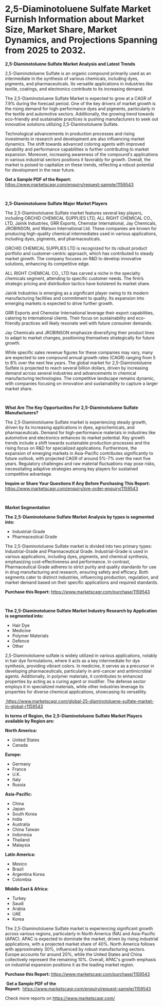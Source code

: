 <p><h1>2,5-Diaminotoluene Sulfate Market Furnish Information about Market Size, Market Share, Market Dynamics, and Projections Spanning from 2025 to 2032.</h1></p><p><strong>2,5-Diaminotoluene Sulfate Market Analysis and Latest Trends</strong></p>
<p><p>2,5-Diaminotoluene Sulfate is an organic compound primarily used as an intermediate in the synthesis of various chemicals, including dyes, pigments, and pharmaceuticals. Its versatile applications in industries like textile, coatings, and electronics contribute to its increasing demand.</p><p>The 2,5-Diaminotoluene Sulfate Market is expected to grow at a CAGR of 7.9% during the forecast period. One of the key drivers of market growth is the rising demand for high-performance dyes and pigments, particularly in the textile and automotive sectors. Additionally, the growing trend towards eco-friendly and sustainable practices is pushing manufacturers to seek out innovative solutions utilizing 2,5-Diaminotoluene Sulfate.</p><p>Technological advancements in production processes and rising investments in research and development are also influencing market dynamics. The shift towards advanced coloring agents with improved durability and performance capabilities is further contributing to market expansion. Moreover, increasing awareness of the compound's applications in various industrial sectors positions it favorably for growth. Overall, the market is poised to capitalize on these trends, reflecting a robust potential for development in the near future.</p></p>
<p><strong>Get a Sample PDF of the Report:&nbsp;</strong> <a href="https://www.marketscagr.com/enquiry/request-sample/1159543?utm_campaign=2946&utm_medium=2&utm_source=Github&utm_content=ia&utm_term=22032025&utm_id=25-diaminotoluene-sulfate">https://www.marketscagr.com/enquiry/request-sample/1159543</a></p>
<p>&nbsp;</p>
<p><strong>2,5-Diaminotoluene Sulfate Major Market Players</strong></p>
<p><p>The 2,5-Diaminotoluene Sulfate market features several key players, including ORCHID CHEMICAL SUPPLIES LTD, ALL RIGHT CHEMICAL CO., LTD, Jainik Industries, GRR Exports, Chemstar International, Jay Chemicals, JROBINSON, and Watson International Ltd. These companies are known for producing high-quality chemical intermediates used in various applications, including dyes, pigments, and pharmaceuticals.</p><p>ORCHID CHEMICAL SUPPLIES LTD is recognized for its robust product portfolio and customer-centric approach, which has contributed to steady market growth. The company focuses on R&D to develop innovative solutions, enhancing its competitive edge.</p><p>ALL RIGHT CHEMICAL CO., LTD has carved a niche in the specialty chemicals segment, attending to specific customer needs. The firm’s strategic pricing and distribution tactics have bolstered its market share.</p><p>Jainik Industries is emerging as a significant player owing to its modern manufacturing facilities and commitment to quality. Its expansion into emerging markets is expected to drive further growth.</p><p>GRR Exports and Chemstar International leverage their export capabilities, catering to international clients. Their focus on sustainability and eco-friendly practices will likely resonate well with future consumer demands.</p><p>Jay Chemicals and JROBINSON emphasize diversifying their product lines to adapt to market changes, positioning themselves strategically for future growth.</p><p>While specific sales revenue figures for these companies may vary, many are expected to see compound annual growth rates (CAGR) ranging from 5 to 8% over the next few years. The global market for 2,5-Diaminotoluene Sulfate is projected to reach several billion dollars, driven by increasing demand across several industries and advancements in chemical manufacturing technologies. The competitive landscape remains dynamic, with companies focusing on innovation and sustainability to capture a larger market share.</p></p>
<p>&nbsp;</p>
<p><strong>What Are The Key Opportunities For 2,5-Diaminotoluene Sulfate Manufacturers?</strong></p>
<p><p>The 2,5-Diaminotoluene Sulfate market is experiencing steady growth, driven by its increasing applications in dyes, agrochemicals, and pharmaceuticals. Demand for high-performance materials in industries like automotive and electronics enhances its market potential. Key growth trends include a shift towards sustainable production processes and the rising focus on R&D for specialized applications. Furthermore, the expansion of emerging markets in Asia-Pacific contributes significantly to future outlook, with projected CAGR of around 5%-7% over the next five years. Regulatory challenges and raw material fluctuations may pose risks, necessitating adaptive strategies among key players for sustained competitive advantage.</p></p>
<p><strong>Inquire or Share Your Questions If Any Before Purchasing This Report:</strong> <a href="https://www.marketscagr.com/enquiry/pre-order-enquiry/1159543?utm_campaign=2946&utm_medium=2&utm_source=Github&utm_content=ia&utm_term=22032025&utm_id=25-diaminotoluene-sulfate">https://www.marketscagr.com/enquiry/pre-order-enquiry/1159543</a></p>
<p>&nbsp;</p>
<p><strong>Market Segmentation</strong></p>
<p><strong>The 2,5-Diaminotoluene Sulfate Market Analysis by types is segmented into:</strong></p>
<p><ul><li>Industrial-Grade</li><li>Pharmaceutical Grade</li></ul></p>
<p><p>The 2,5-Diaminotoluene Sulfate market is divided into two primary types: Industrial-Grade and Pharmaceutical Grade. Industrial-Grade is used in various applications, including dyes, pigments, and chemical synthesis, emphasizing cost-effectiveness and performance. In contrast, Pharmaceutical Grade adheres to strict purity and quality standards for use in drug manufacturing and research, ensuring safety and efficacy. Both segments cater to distinct industries, influencing production, regulation, and market demand based on their specific applications and required standards.</p></p>
<p><strong>Purchase this Report:&nbsp;</strong><a href="https://www.marketscagr.com/purchase/1159543?utm_campaign=2946&utm_medium=2&utm_source=Github&utm_content=ia&utm_term=22032025&utm_id=25-diaminotoluene-sulfate">https://www.marketscagr.com/purchase/1159543</a></p>
<p>&nbsp;</p>
<p><strong>The 2,5-Diaminotoluene Sulfate Market Industry Research by Application is segmented into:</strong></p>
<p><ul><li>Hair Dye</li><li>Medicine</li><li>Polymer Materials</li><li>Defence</li><li>Other</li></ul></p>
<p><p>2,5-Diaminotoluene sulfate is widely utilized in various applications, notably in hair dye formulations, where it acts as a key intermediate for dye synthesis, providing vibrant colors. In medicine, it serves as a precursor in developing pharmaceuticals, particularly in anti-cancer and antimicrobial agents. Additionally, in polymer materials, it contributes to enhanced properties by acting as a curing agent or modifier. The defense sector employs it in specialized materials, while other industries leverage its properties for diverse chemical applications, showcasing its versatility.</p></p>
<p><a href="https://www.marketscagr.com/global-25-diaminotoluene-sulfate-market-in-global-r1159543?utm_campaign=2946&utm_medium=2&utm_source=Github&utm_content=ia&utm_term=22032025&utm_id=25-diaminotoluene-sulfate">&nbsp;https://www.marketscagr.com/global-25-diaminotoluene-sulfate-market-in-global-r1159543</a></p>
<p><strong>In terms of Region, the 2,5-Diaminotoluene Sulfate Market Players available by Region are:</strong></p>
<p>
    <p> <strong> North America: </strong>
        <ul>
            <li>United States</li>
            <li>Canada</li>
        </ul>
        </p> 
    <p> <strong> Europe: </strong>
        <ul>
            <li>Germany</li>
            <li>France</li>
            <li>U.K.</li>
            <li>Italy</li>
            <li>Russia</li>
        </ul>
        </p> 
    <p> <strong> Asia-Pacific: </strong>
        <ul>
            <li>China</li>
            <li>Japan</li>
            <li>South Korea</li>
            <li>India</li>
            <li>Australia</li>
            <li>China Taiwan</li>
            <li>Indonesia</li>
            <li>Thailand</li>
            <li>Malaysia</li>
        </ul>
        </p> 
    <p> <strong> Latin America: </strong>
        <ul>
            <li>Mexico</li>
            <li>Brazil</li>
            <li>Argentina Korea</li>
            <li>Colombia</li>
        </ul>
        </p> 
    <p> <strong> Middle East & Africa: </strong>
        <ul>
            <li>Turkey</li>
            <li>Saudi</li>
            <li>Arabia</li>
            <li>UAE</li>
            <li>Korea</li>
        </ul>
    </p>
    </p>
<p><p>The 2,5-Diaminotoluene Sulfate market is experiencing significant growth across various regions, particularly in North America (NA) and Asia-Pacific (APAC). APAC is expected to dominate the market, driven by rising industrial applications, with a projected market share of 40%. North America follows with approximately 30%, influenced by robust manufacturing sectors. Europe accounts for around 20%, while the United States and China collectively represent the remaining 10%. Overall, APAC's growth emphasis on industrial expansion positions it as the leading market region.</p></p>
<p><strong>Purchase this Report: </strong><a href="https://www.marketscagr.com/purchase/1159543?utm_campaign=2946&utm_medium=2&utm_source=Github&utm_content=ia&utm_term=22032025&utm_id=25-diaminotoluene-sulfate">https://www.marketscagr.com/purchase/1159543</a></p>
<p>&nbsp;<strong>Get a Sample PDF of the Report:&nbsp;&nbsp;</strong><a href="https://www.marketscagr.com/enquiry/request-sample/1159543?utm_campaign=2946&utm_medium=2&utm_source=Github&utm_content=ia&utm_term=22032025&utm_id=25-diaminotoluene-sulfate">https://www.marketscagr.com/enquiry/request-sample/1159543</a></p>
<p><strong></strong></p>
<p>Check more reports on <a href="https://www.marketscagr.com/?utm_campaign=2946&utm_medium=2&utm_source=Github&utm_content=ia&utm_term=22032025&utm_id=25-diaminotoluene-sulfate">https://www.marketscagr.com/</a></p>